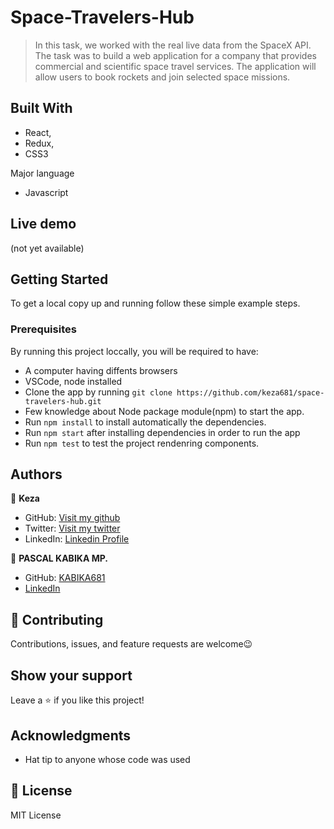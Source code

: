 # Space-Travelers-Hub
>In this task, we worked with the real live data from the SpaceX API. The task was to build a web application for a company that provides commercial and scientific space travel services. The application will allow users to book rockets and join selected space missions.

## Built With

- React, 
- Redux, 
- CSS3

Major language
- Javascript


## Live demo
(not yet available)


## Getting Started

To get a local copy up and running follow these simple example steps.

### Prerequisites

By running this project loccally, you will be required to have:

- A computer having diffents browsers
- VSCode, node installed
- Clone the app by running `git clone https://github.com/keza681/space-travelers-hub.git `
- Few knowledge about Node package module(npm) to start the app.
- Run `npm install` to install automatically the dependencies.
- Run `npm start` after installing dependencies in order to run the app
- Run `npm test` to test the project rendenring components.

## Authors

👤 **Keza**

- GitHub: [Visit my github](https://github.com/keza681)
- Twitter: [Visit my twitter](https://twitter.com/LKeza19)
- LinkedIn: [Linkedin Profile](https://www.linkedin.com/in/linda-keza-a10150218/)


👤 **PASCAL KABIKA MP.**

- GitHub: [KABIKA681](https://github.com/KABIKA681?tab=overview&from=2021-12-01&to=2021-12-31)
- [LinkedIn](https://www.linkedin.com/in/pascal-kabika-443061220/)


## 🤝 Contributing

Contributions, issues, and feature requests are welcome😉


## Show your support

Leave a ⭐️ if you like this project!

## Acknowledgments

- Hat tip to anyone whose code was used

## 📝 License

MIT License

